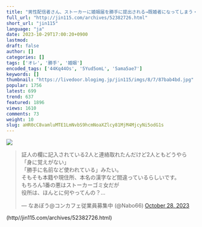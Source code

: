 ```yaml
---
title: "男性配信者さん、ストーカーに婚姻届を勝手に提出される→既婚者になってしまう・・・ "
full_url: "http://jin115.com/archives/52382726.html"
short_url: "jin115"
language: "ja"
date: 2023-10-29T17:00:20+0900
lastmod: 
draft: false
author: []
categories: []
tags: ['オレ', '勝手', '婚姻']
encoded_tags: ['44Kq44Os', '5Yud5omL', '5ama5ae7']
keywords: []
thumbnail: "https://livedoor.blogimg.jp/jin115/imgs/8/7/87bab4bd.jpg"
popular: 1756
latest: 699
trend: 637
featured: 1896
views: 1610
comments: 73
weight: 10
slug: aHR0cC8vamluMTE1LmNvbS9hcmNoaXZlcy81MjM4MjcyNi5odG1s
---
```


![](https://livedoor.blogimg.jp/jin115/imgs/8/7/87bab4bd.jpg)

<blockquote class='twitter-tweet'><p lang='ja' dir='ltr'>証人の欄に記入されている2人と連絡取れたんだけど2人ともどうやら<br>「身に覚えがない」<br>「勝手に名前など使われている」みたい。<br>そもそも本籍や現住所、本名の漢字など間違っているらしいです。<br>もちろん1番の悪はストーカーゴミ女だが<br>役所は、ほんとに何やってんの？…</p>— なあぼう@コンカフェ従業員募集中 (@Nabo66) <a href='https//twitter.com/Nabo66/status/1718160103072022777?ref_src=twsrc%5Etfw'>October 28, 2023</a></blockquote> 

(http//jin115.com/archives/52382726.html)

